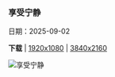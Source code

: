 ### 享受宁静

日期：2025-09-02

**下载**  |  [1920x1080](https://cn.bing.com/th?id=OHR.MinnesotaWaters_ZH-CN6078521418_1920x1080.jpg)  |  [3840x2160](https://cn.bing.com/th?id=OHR.MinnesotaWaters_ZH-CN6078521418_UHD.jpg)

![享受宁静](https://cn.bing.com/th?id=OHR.MinnesotaWaters_ZH-CN6078521418_1920x1080.jpg "边界水域独木舟区荒野区, 明尼苏达州, 美国 (© s.tomas/Shutterstock)")

